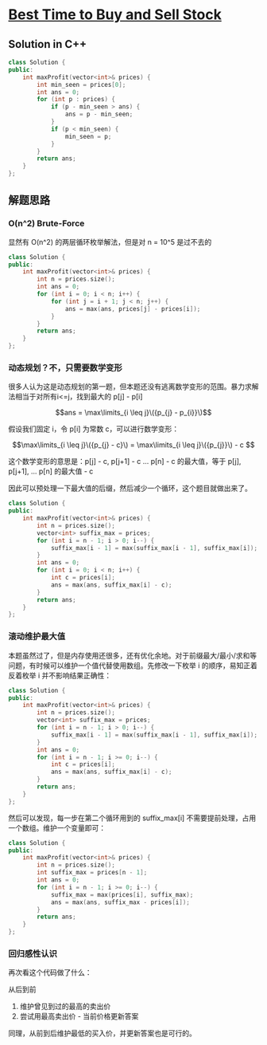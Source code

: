 # [Best Time to Buy and Sell Stock](https://leetcode.com/problems/best-time-to-buy-and-sell-stock/)

## Solution in C++
```cpp
class Solution {
public:
    int maxProfit(vector<int>& prices) {
        int min_seen = prices[0];
        int ans = 0;
        for (int p : prices) {
            if (p - min_seen > ans) {
                ans = p - min_seen;
            }
            if (p < min_seen) {
                min_seen = p;
            }
        }
        return ans;
    }
};
```

## 解题思路

### O(n^2) Brute-Force

显然有 O(n^2) 的两层循环枚举解法，但是对 n = 10^5 是过不去的

```cpp
class Solution {
public:
    int maxProfit(vector<int>& prices) {
        int n = prices.size();
        int ans = 0;
        for (int i = 0; i < n; i++) {
            for (int j = i + 1; j < n; j++) {
                ans = max(ans, prices[j] - prices[i]);
            }
        }
        return ans;
    }
};
```

### 动态规划？不，只需要数学变形

很多人认为这是动态规划的第一题，但本题还没有逃离数学变形的范围。暴力求解法相当于对所有i<=j，找到最大的 p[j] - p[i]

$$ans = \max\limits_{i \leq j}\({p_{j} - p_{i}}\)$$

假设我们固定 i，令 p[i] 为常数 c，可以进行数学变形：

$$\max\limits_{i \leq j}\({p_{j} - c}\) = \max\limits_{i \leq j}\({p_{j}}\) - c $$

这个数学变形的意思是：p[j] - c, p[j+1] - c ... p[n] - c 的最大值，等于 p[j], p[j+1], ... p[n] 的最大值 - c

因此可以预处理一下最大值的后缀，然后减少一个循环，这个题目就做出来了。

```cpp
class Solution {
public:
    int maxProfit(vector<int>& prices) {
        int n = prices.size();
        vector<int> suffix_max = prices;
        for (int i = n - 1; i > 0; i--) {
            suffix_max[i - 1] = max(suffix_max[i - 1], suffix_max[i]);
        }
        int ans = 0;
        for (int i = 0; i < n; i++) {
            int c = prices[i];
            ans = max(ans, suffix_max[i] - c);
        }
        return ans;
    }
};
```

### 滚动维护最大值

本题虽然过了，但是内存使用还很多，还有优化余地。对于前缀最大/最小/求和等问题，有时候可以维护一个值代替使用数组。先修改一下枚举 i 的顺序，易知正着反着枚举 i 并不影响结果正确性：

```cpp
class Solution {
public:
    int maxProfit(vector<int>& prices) {
        int n = prices.size();
        vector<int> suffix_max = prices;
        for (int i = n - 1; i > 0; i--) {
            suffix_max[i - 1] = max(suffix_max[i - 1], suffix_max[i]);
        }
        int ans = 0;
        for (int i = n - 1; i >= 0; i--) {
            int c = prices[i];
            ans = max(ans, suffix_max[i] - c);
        }
        return ans;
    }
};
```
然后可以发现，每一步在第二个循环用到的 suffix_max[i] 不需要提前处理，占用一个数组。维护一个变量即可：
```cpp
class Solution {
public:
    int maxProfit(vector<int>& prices) {
        int n = prices.size();
        int suffix_max = prices[n - 1];
        int ans = 0;
        for (int i = n - 1; i >= 0; i--) {
            suffix_max = max(prices[i], suffix_max);
            ans = max(ans, suffix_max - prices[i]);
        }
        return ans;
    }
};
```

### 回归感性认识

再次看这个代码做了什么：

从后到前
1. 维护曾见到过的最高的卖出价
2. 尝试用最高卖出价 - 当前价格更新答案

同理，从前到后维护最低的买入价，并更新答案也是可行的。
